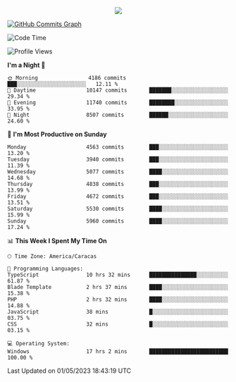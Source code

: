 <p align="center">
  <a href="http://www.github.com/thevacs">
    <img src="https://github-readme-streak-stats.herokuapp.com/?user=thevacs&stroke=ffffff&background=1c1917&ring=0891b2&fire=0891b2&currStreakNum=ffffff&currStreakLabel=0891b2&sideNums=ffffff&sideLabels=ffffff&dates=ffffff&hide_border=true" />
  </a>
  
  <a href="http://www.github.com/thevacs"><img src="https://github-readme-activity-graph.cyclic.app/graph?username=thevacs&bg_color=000000&color=ffffff&line=ff0000&point=ebebeb&area=true&hide_border=true" alt="GitHub Commits Graph" /></a>
  
</p>

<!--START_SECTION:waka-->
![Code Time](http://img.shields.io/badge/Code%20Time-1%2C362%20hrs%202%20mins-blue)

![Profile Views](http://img.shields.io/badge/Profile%20Views-0-blue)

**I'm a Night 🦉** 

```text
🌞 Morning                4186 commits        ███░░░░░░░░░░░░░░░░░░░░░░   12.11 % 
🌆 Daytime                10147 commits       ███████░░░░░░░░░░░░░░░░░░   29.34 % 
🌃 Evening                11740 commits       ████████░░░░░░░░░░░░░░░░░   33.95 % 
🌙 Night                  8507 commits        ██████░░░░░░░░░░░░░░░░░░░   24.60 % 
```
📅 **I'm Most Productive on Sunday** 

```text
Monday                   4563 commits        ███░░░░░░░░░░░░░░░░░░░░░░   13.20 % 
Tuesday                  3940 commits        ███░░░░░░░░░░░░░░░░░░░░░░   11.39 % 
Wednesday                5077 commits        ████░░░░░░░░░░░░░░░░░░░░░   14.68 % 
Thursday                 4838 commits        ███░░░░░░░░░░░░░░░░░░░░░░   13.99 % 
Friday                   4672 commits        ███░░░░░░░░░░░░░░░░░░░░░░   13.51 % 
Saturday                 5530 commits        ████░░░░░░░░░░░░░░░░░░░░░   15.99 % 
Sunday                   5960 commits        ████░░░░░░░░░░░░░░░░░░░░░   17.24 % 
```


📊 **This Week I Spent My Time On** 

```text
🕑︎ Time Zone: America/Caracas

💬 Programming Languages: 
TypeScript               10 hrs 32 mins      ███████████████░░░░░░░░░░   61.87 % 
Blade Template           2 hrs 37 mins       ████░░░░░░░░░░░░░░░░░░░░░   15.38 % 
PHP                      2 hrs 32 mins       ████░░░░░░░░░░░░░░░░░░░░░   14.88 % 
JavaScript               38 mins             █░░░░░░░░░░░░░░░░░░░░░░░░   03.75 % 
CSS                      32 mins             █░░░░░░░░░░░░░░░░░░░░░░░░   03.15 % 

💻 Operating System: 
Windows                  17 hrs 2 mins       █████████████████████████   100.00 % 
```


 Last Updated on 01/05/2023 18:43:19 UTC
<!--END_SECTION:waka-->
